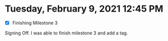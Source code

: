 # Tuesday, February  9, 2021 12:45 PM
- [x] Finishing Milestone 3

Signing Off. I was able to finish milestone 3 and add a tag.